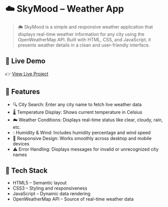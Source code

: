 # ☁️ SkyMood – Weather App
> 🌦️ SkyMood is a simple and responsive weather application that displays real-time weather information for any city using the OpenWeatherMap API. Built with HTML, CSS, and JavaScript, it presents weather details in a clean and user-friendly interface.


## 🚀 Live Demo
👉 [View Live Project](https://check-skymood.netlify.app/)



## 🌟 Features
- 🔍 City Search: Enter any city name to fetch live weather data
- 🌡️ Temperature Display: Shows current temperature in Celsius
- ☁️ Weather Conditions: Displays real-time status like clear, cloudy, rain, etc.
- 💧 Humidity & Wind: Includes humidity percentage and wind speed
- 📱 Responsive Design: Works smoothly across desktop and mobile devices
- ⚠️ Error Handling: Displays messages for invalid or unrecognized city names


## 🧰 Tech Stack
- HTML5 – Semantic layout
- CSS3 – Styling and responsiveness
- JavaScript – Dynamic data rendering
- OpenWeatherMap API – Source of real-time weather data

